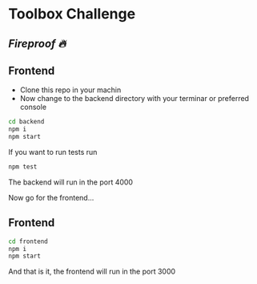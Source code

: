 # Toolbox Challenge
## _Fireproof 🔥_


## Frontend

- Clone this repo in your machin
- Now change to the backend directory with your terminar or preferred console
```sh
cd backend
npm i
npm start
```
If you want to run tests run
```sh
npm test
```
The backend will run in the port 4000 

Now go for the frontend...

## Frontend

```sh
cd frontend
npm i
npm start
```

And that is it, the frontend will run in the port 3000
